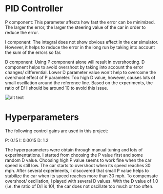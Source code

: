 [//]: # (Image References)
[image1]: ./gifs/oversteering.gif "Oversteering"

# PID Controller

P component: This parameter affects how fast the error can be minimized. The larger the error, the larger the steering value of the car in order to reduce the error. 

I component: The integral does not show obvious effect in the car simulator. However, it helps to 
reduce the error in the long run by taking into account the sum of the errors so far.

D component: Using P component alone will result in overshooting. D component helps to avoid overshoot by taking into account the error changes/ differential. Lower D parameter value won't help to overcome the overshoot effect of P parameter. Too high D value, however, causes lots of small oscillation around the reference line. Based on the experiments, the ratio of D/ I should be around 10 to avoid this issue.

![alt text][image1]

# Hyperparameters

The following control gains are used in this project:

P: 0.15
I: 0.0015
D: 1.2

The hyperparameters were obtain through manual tuning and lots of experimentations. I started from choosing the P value first and some random D value. Choosing high P value seems to work fine when the car speed is still low. The car starts to overshoot when its speed reaches 30 mph. After several experiments, I discovered that small P value helps to stabilize the car when its speed reaches more than 30 mph. To compensate overshoot/ oscillation, I played with several D values. With the D value of 1.0 (i.e. the ratio of D/I is 10), the car does not oscillate too much or too often.
